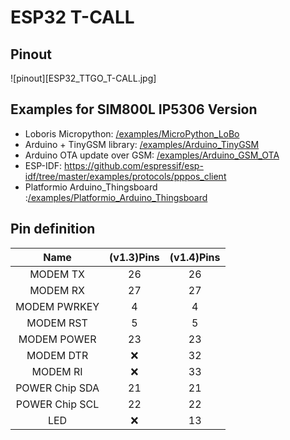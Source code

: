 # ESP32 T-CALL

## Pinout

![pinout][ESP32_TTGO_T-CALL.jpg]

## Examples for SIM800L IP5306 Version

- Loboris Micropython: [/examples/MicroPython_LoBo](../examples/MicroPython_LoBo)
- Arduino + TinyGSM library: [/examples/Arduino_TinyGSM](../examples/Arduino_TinyGSM)
- Arduino OTA update over GSM: [/examples/Arduino_GSM_OTA](../examples/Arduino_GSM_OTA)
- ESP-IDF: https://github.com/espressif/esp-idf/tree/master/examples/protocols/pppos_client
- Platformio Arduino_Thingsboard :[/examples/Platformio_Arduino_Thingsboard](../examples/Platformio_Arduino_Thingsboard)

##  Pin definition
|      Name      | (v1.3)Pins | (v1.4)Pins |
| :------------: | :--------: | :--------: |
|   MODEM  TX    |     26     |     26     |
|   MODEM  RX    |     27     |     27     |
|  MODEM PWRKEY  |     4      |     4      |
|   MODEM RST    |     5      |     5      |
|  MODEM POWER   |     23     |     23     |
|   MODEM DTR    |     ❌      |     32     |
|    MODEM RI    |     ❌      |     33     |
| POWER Chip SDA |     21     |     21     |
| POWER Chip SCL |     22     |     22     |
|      LED       |     ❌      |     13     |
